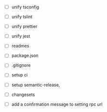 - [ ] unify tsconfig
- [ ] unify tslint
- [ ] unify prettier
- [ ] unify jest
- [ ] readmes
- [ ] package.json
- [ ] .gitignore
- [ ] setup ci
- [ ] setup semantic-release,
- [ ] changesets

- [ ] add a confirmation message to setting rpc url
